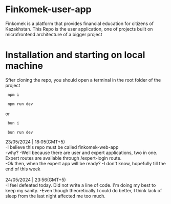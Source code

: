# Finkomek-user-app
 <a>Finkomek is a platform that provides financial education for citizens of Kazakhstan. This Repo is the user application, one of projects built on microfrontend architecture of a bigger project</a>

 # Installation and starting on local machine
 <a>Sfter cloning the repo, you should open a terminal in the root folder of the project<a> 
 ```bash
  npm i
 ```
 ```bash
  npm run dev
 ```
 or <br>
 ```bash
  bun i 
 ```
 ```bash
  bun run dev 
 ```
 23/05/2024 | 18:05(GMT+5)
<br>
-I believe this repo must be called finkomek-web-app <br>
-why?
-Well because there are user and expert applications, two in one. Expert routes are available through /expert-login route.<br>
-Ok then, when the expert app will be ready?
-I don't know, hopefully till the end of this week
<br>
<br>
24/05/2024 | 23:56(GMT+5)
<br>
-I feel defeated today. Did not write a line of code. I'm doing my best to keep my sanity.
-Even though theoretically I could do better, I think lack of sleep from the last night affected me too much.

